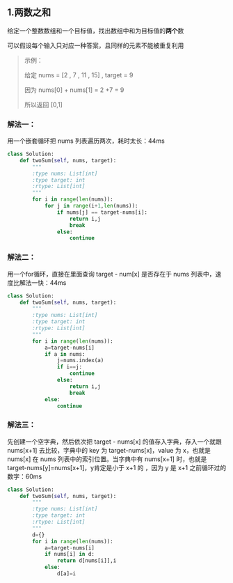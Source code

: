 ## 1.两数之和

给定一个整数数组和一个目标值，找出数组中和为目标值的**两个**数

可以假设每个输入只对应一种答案，且同样的元素不能被重复利用

> 示例：
>
> 给定 nums = [2 , 7 , 11 , 15] , target = 9
>
> 因为 nums[0] + nums[1] = 2 +7 = 9
>
> 所以返回 [0,1]



### 解法一：

用一个嵌套循环把 nums 列表遍历两次，耗时太长：44ms

```python
class Solution:
    def twoSum(self, nums, target):
        """
        :type nums: List[int]
        :type target: int
        :rtype: List[int]
        """
        for i in range(len(nums)):
            for j in range(i+1,len(nums)):
                if nums[j] == target-nums[i]:
                    return i,j
                    break
                else:
                    continue
```



### 解法二：

用一个for循环，直接在里面查询 target - num[x] 是否存在于 nums 列表中，速度比解法一快：44ms

```python
class Solution:
    def twoSum(self, nums, target):
        """
        :type nums: List[int]
        :type target: int
        :rtype: List[int]
        """
        for i in range(len(nums)):
            a=target-nums[i]
            if a in nums:
                j=nums.index(a)
                if i==j:
                    continue
                else:
                    return i,j
                    break
            else:
                continue
```



### 解法三：

先创建一个空字典，然后依次把 target - nums[x] 的值存入字典，存入一个就跟 nums[x+1] 去比较，字典中的 key 为 target-nums[x]，value 为 x，也就是 nums[x] 在 nums 列表中的索引位置。当字典中有 nums[x+1] 时，也就是 target-nums[y]=nums[x+1]，y肯定是小于 x+1 的 ，因为 y 是 x+1 之前循环过的数字：60ms

```python
class Solution:
    def twoSum(self, nums, target):
        """
        :type nums: List[int]
        :type target: int
        :rtype: List[int]
        """
        d={}
        for i in range(len(nums)):
            a=target-nums[i]
            if nums[i] in d:
                return d[nums[i]],i
            else:
                d[a]=i
```

